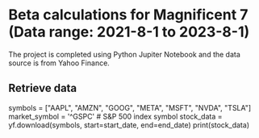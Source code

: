 # Beta calculations for Magnificent 7 (Data range: 2021-8-1 to 2023-8-1)
The project is completed using Python Jupiter Notebook and the data source is from Yahoo Finance. 

## Retrieve data
symbols = ["AAPL", "AMZN", "GOOG", "META", "MSFT", "NVDA", "TSLA"]
market_symbol = '^GSPC'  # S&P 500 index symbol
stock_data = yf.download(symbols, start=start_date, end=end_date)
print(stock_data)
